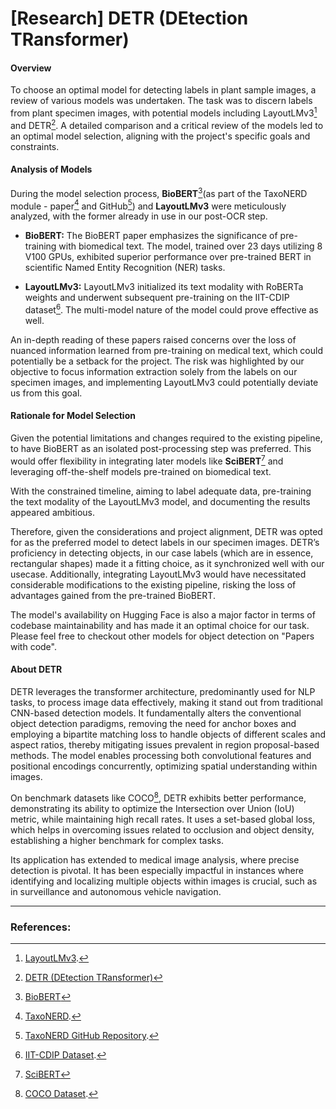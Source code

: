 # [Research] DETR (DEtection TRansformer)

#### Overview
To choose an optimal model for detecting labels in plant sample images, a review of various models was undertaken. The task was to discern labels from plant specimen images, with potential models including LayoutLMv3[^1^] and DETR[^2^]. A detailed comparison and a critical review of the models led to an optimal model selection, aligning with the project's specific goals and constraints.

#### Analysis of Models
During the model selection process, **BioBERT**[^3^](as part of the TaxoNERD module - paper[^4^] and GitHub[^5^]) and **LayoutLMv3** were meticulously analyzed, with the former already in use in our post-OCR step.

- **BioBERT:**
  The BioBERT paper emphasizes the significance of pre-training with biomedical text. The model, trained over 23 days utilizing 8 V100 GPUs, exhibited superior performance over pre-trained BERT in scientific Named Entity Recognition (NER) tasks.

- **LayoutLMv3:**
  LayoutLMv3 initialized its text modality with RoBERTa weights and underwent subsequent pre-training on the IIT-CDIP dataset[^6^]. The multi-model nature of the model could prove effective as well.

An in-depth reading of these papers raised concerns over the loss of nuanced information learned from pre-training on medical text, which could potentially be a setback for the project. The risk was highlighted by our objective to focus information extraction solely from the labels on our specimen images, and implementing LayoutLMv3 could potentially deviate us from this goal.

#### Rationale for Model Selection
Given the potential limitations and changes required to the existing pipeline, to have BioBERT as an isolated post-processing step was preferred. This would offer flexibility in integrating later models like **SciBERT**[^7^] and leveraging off-the-shelf models pre-trained on biomedical text. 

With the constrained timeline, aiming to label adequate data, pre-training the text modality of the LayoutLMv3 model, and documenting the results appeared ambitious. 

Therefore, given the considerations and project alignment, DETR was opted for as the preferred model to detect labels in our specimen images. DETR’s proficiency in detecting objects, in our case labels (which are in essence, rectangular shapes) made it a fitting choice, as it synchronized well with our usecase. Additionally, integrating LayoutLMv3 would have necessitated considerable modifications to the existing pipeline, risking the loss of advantages gained from the pre-trained BioBERT.

The model's availability on Hugging Face is also a major factor in terms of codebase maintainability and has made it an optimal choice for our task. Please feel free to checkout other models for object detection on "Papers with code".

#### About DETR

DETR leverages the transformer architecture, predominantly used for NLP tasks, to process image data effectively, making it stand out from traditional CNN-based detection models. It fundamentally alters the conventional object detection paradigms, removing the need for anchor boxes and employing a bipartite matching loss to handle objects of different scales and aspect ratios, thereby mitigating issues prevalent in region proposal-based methods. The model enables processing both convolutional features and positional encodings concurrently, optimizing spatial understanding within images.

On benchmark datasets like COCO[^8^], DETR exhibits better performance, demonstrating its ability to optimize the Intersection over Union (IoU) metric, while maintaining high recall rates. It uses a set-based global loss, which helps in overcoming issues related to occlusion and object density, establishing a higher benchmark for complex tasks.

Its application has extended to medical image analysis, where precise detection is pivotal. It has been especially impactful in instances where identifying and localizing multiple objects within images is crucial, such as in surveillance and autonomous vehicle navigation.

---

### References:

[^1^]: [LayoutLMv3](https://arxiv.org/abs/2204.08387).
[^2^]: [DETR (DEtection TRansformer)](https://arxiv.org/abs/2005.12872)
[^3^]: [BioBERT](https://arxiv.org/abs/1901.08746)
[^7^]: [SciBERT](https://arxiv.org/abs/1903.10676)
[^4^]: [TaxoNERD](https://besjournals.onlinelibrary.wiley.com/doi/10.1111/2041-210X.13778).
[^6^]: [IIT-CDIP Dataset](https://data.nist.gov/od/id/mds2-2531).
[^8^]: [COCO Dataset](http://cocodataset.org/).
[^5^]: [TaxoNERD GitHub Repository](https://github.com/nleguillarme/taxonerd).
